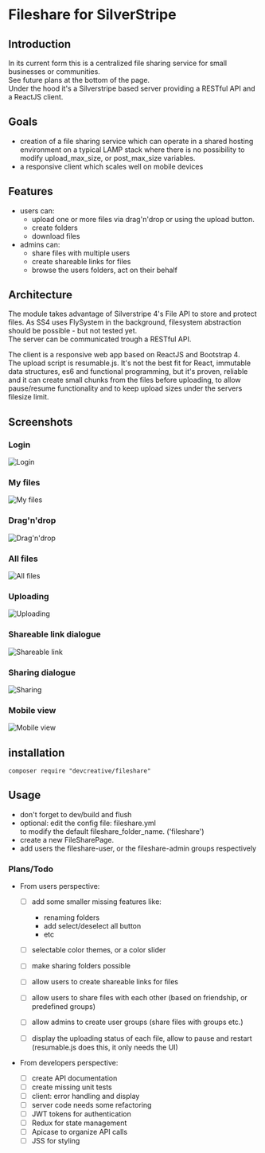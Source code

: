 # Fileshare for SilverStripe


## Introduction
In its current form this is a centralized file sharing service for small businesses or communities.  
See future plans at the bottom of  the page.  
Under the hood it's a Silverstripe based server providing a RESTful API and a ReactJS client.

## Goals
*   creation of a file sharing service which can operate in a shared hosting environment on a typical LAMP stack where there is no possibility to modify upload_max_size, or post_max_size variables.
*   a responsive client which scales well on mobile devices

## Features
*   users can:
    *   upload one or more files via drag'n'drop or using the upload button.
    *   create folders
    *   download files
*   admins can:
    *   share files with multiple users
    *   create shareable links for files
    *   browse the users folders, act on their behalf

## Architecture
The module takes advantage of Silverstripe 4's File API to store and protect files.
As SS4 uses FlySystem in the background, filesystem abstraction should be possible - but not tested yet.  
The server can be communicated trough a RESTful API.

The client is a responsive web app based on ReactJS and Bootstrap 4.  
The upload script is resumable.js. It's not the best fit for React, immutable data structures, es6 and functional programming, but it's proven, reliable and it can create small chunks from the files before uploading, to allow pause/resume functionality and to keep upload sizes under the servers filesize limit.

## Screenshots

### Login
<!-- <img src="docs/01_login.png"  style="max-width:100%;"> -->
![Login](docs/01_login.png)

### My files
<!-- <img src="docs/02_my_files.png"  style="max-width:100%;"> -->
![My files](docs/02_my_files.png)

### Drag'n'drop
<!-- <img src="docs/03_drag_and_drop.png"  style="max-width:100%;"> -->
![Drag'n'drop](docs/03_drag_and_drop.png)

### All files
<!-- <img src="docs/04_all_files.png"  style="max-width:100%;"> -->
![All files](docs/04_all_files.png)

### Uploading
<!-- <img src="docs/05_uploading_for_user1.png"  style="max-width:100%;"> -->
![Uploading](docs/05_uploading_for_user1.png)

### Shareable link dialogue
<!-- <img src="docs/06_shareable_link.png"  style="max-width:100%;"> -->
![Shareable link](docs/06_shareable_link.png)

### Sharing dialogue
<!-- <img src="docs/07_sharing.png"  style="max-width:100%;"> -->
![Sharing](docs/07_sharing.png)

### Mobile view
<!-- <img src="docs/08_mobile.png"  style="max-width:100%;"> -->
![Mobile view](docs/08_mobile.png)



## installation

```
composer require "devcreative/fileshare"
```


## Usage
*   don't forget to dev/build and flush
*   optional: edit the config file: fileshare.yml  
to modify the default fileshare_folder_name. ('fileshare')
*   create a new FileSharePage.
*   add users the fileshare-user, or the fileshare-admin groups respectively



### Plans/Todo

*   From users perspective:  

    -   [ ] add some smaller missing features like:
        -   renaming folders
        -   add select/deselect all button
        -   etc
    -   [ ] selectable color themes, or a color slider
    -   [ ] make sharing folders possible
    -   [ ] allow users to create shareable links for files
    -   [ ] allow users to share files with each other (based on friendship, or predefined groups)
    -   [ ] allow admins to create user groups (share files with groups etc.)
    -   [ ] display the uploading status of each file, allow to pause and restart   (resumable.js does this, it only needs the UI)


*   From developers perspective:

    -   [ ] create API documentation
    -   [ ] create missing unit tests
    -   [ ] client: error handling and display
    -   [ ] server code needs some refactoring
    -   [ ] JWT tokens for authentication
    -   [ ] Redux for state management
    -   [ ] Apicase to organize API calls
    -   [ ] JSS for styling

